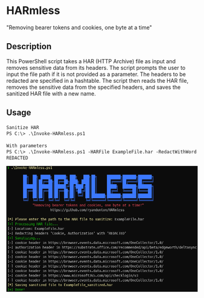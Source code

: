 # HARmless
"Removing bearer tokens and cookies, one byte at a time"
## Description
This PowerShell script takes a HAR (HTTP Archive) file as input and removes sensitive data from its headers. The script prompts the user to input the file path if it is not provided as a parameter. The headers to be redacted are specified in a hashtable. The script then reads the HAR file, removes the sensitive data from the specified headers, and saves the sanitized HAR file with a new name.
## Usage
```
Sanitize HAR
PS C:\> .\Invoke-HARmless.ps1

With parameters
PS C:\> .\Invoke-HARmless.ps1 -HARFile ExampleFile.har -RedactWithWord REDACTED
```
![HARmless](HARmless.png)